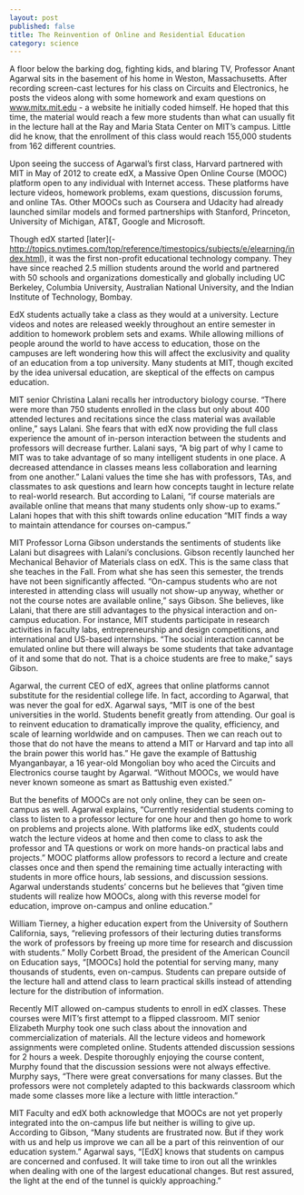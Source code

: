 ```yaml
---
layout: post
published: false
title: The Reinvention of Online and Residential Education
category: science
---
```


A floor below the barking dog, fighting kids, and blaring TV, Professor Anant Agarwal sits in the basement of his home in Weston, Massachusetts. After recording screen-cast lectures for his class on Circuits and Electronics, he posts the videos along with some homework and exam questions on www.mitx.mit.edu - a website he initially coded himself. He hoped that this time, the material would reach a few more students than what can usually fit in the lecture hall at the Ray and Maria Stata Center on MIT’s campus. Little did he know, that the enrollment of this class would reach 155,000 students from 162 different countries.

Upon seeing the success of Agarwal’s first class, Harvard partnered with MIT in May of 2012 to create edX, a Massive Open Online Course (MOOC) platform open to any individual with Internet access. These platforms have lecture videos, homework problems, exam questions, discussion forums, and online TAs. Other MOOCs such as Coursera and Udacity had already launched similar models and formed partnerships with Stanford, Princeton, University of Michigan, AT&T, Google and Microsoft.

Though edX started [later](-	http://topics.nytimes.com/top/reference/timestopics/subjects/e/elearning/index.html), it was the first non-profit educational technology company. They have since reached 2.5 million students around the world and partnered with 50 schools and organizations domestically and globally including UC Berkeley, Columbia University, Australian National University, and the Indian Institute of Technology, Bombay. 

EdX students actually take a class as they would at a university. Lecture videos and notes are released weekly throughout an entire semester in addition to homework problem sets and exams. While allowing millions of people around the world to have access to education, those on the campuses are left wondering how this will affect the exclusivity and quality of an education from a top university. Many students at MIT, though excited by the idea universal education, are skeptical of the effects on campus education. 

MIT senior Christina Lalani recalls her introductory biology course. “There were more than 750 students enrolled in the class but only about 400 attended lectures and recitations since the class material was available online,” says Lalani. She fears that with edX now providing the full class experience the amount of in-person interaction between the students and professors will decrease further. Lalani says, “A big part of why I came to MIT was to take advantage of so many intelligent students in one place. A decreased attendance in classes means less collaboration and learning from one another.” Lalani values the time she has with professors, TAs, and classmates  to ask questions and learn how concepts taught in lecture relate to real-world research. But according to Lalani, “if course materials are available online that means that many students only show-up to exams.” Lalani hopes that with this shift towards online education “MIT finds a way to maintain attendance for courses on-campus.”

MIT Professor Lorna Gibson understands the sentiments of students like Lalani but disagrees with Lalani’s conclusions. Gibson recently launched her Mechanical Behavior of Materials class on edX. This is the same class that she teaches in the Fall. From what she has seen this semester, the trends have not been significantly affected. “On-campus students who are not interested in attending class will usually not show-up anyway, whether or not the course notes are available online,” says Gibson. She believes, like Lalani, that there are still advantages to the physical interaction and on-campus education. For instance, MIT students participate in research activities in faculty labs, entrepreneurship and design competitions, and international and US-based internships. “The social interaction cannot be emulated online but there will always be some students that take advantage of it and some that do not. That is a choice students are free to make,” says Gibson. 

Agarwal, the current CEO of edX, agrees that online platforms cannot substitute for the residential college life. In fact, according to Agarwal, that was never the goal for edX. Agarwal says, “MIT is one of the best universities in the world. Students benefit greatly from attending. Our goal is to reinvent education to dramatically improve the quality, efficiency, and scale of learning worldwide and on campuses. Then we can reach out to those that do not have the means to attend a MIT or Harvard and tap into all the brain power this world has.” He gave the example of Battushig Myanganbayar, a 16 year-old Mongolian boy who aced the Circuits and Electronics course taught by Agarwal. “Without MOOCs, we would have never known someone as smart as Battushig even existed.”

But the benefits of MOOCs are not only online, they can be seen on-campus as well. Agarwal explains, “Currently residential students coming to class to listen to a professor lecture for one hour and then go home to work on problems and projects alone. With platforms like edX, students could watch the lecture videos at home and then come to class to ask the professor and TA questions or work on more hands-on practical labs and projects.” MOOC platforms allow professors to record a lecture and create classes once and then spend the remaining time actually interacting with students in more office hours, lab sessions, and discussion sessions. Agarwal understands students’ concerns but he believes that “given time students will realize how MOOCs, along with this reverse model for education, improve on-campus and online education.”

William Tierney, a higher education expert from the University of Southern California,  says, “relieving professors of their lecturing duties transforms the work of professors by freeing up more time for research and discussion with students.” Molly Corbett Broad, the president of the American Council on Education says, “[MOOCs] hold the potential for serving many, many thousands of students, even on-campus. Students can prepare outside of the lecture hall and attend class to learn practical skills instead of attending lecture for the distribution of information.

Recently MIT allowed on-campus students to enroll in edX classes. These courses were MIT’s first attempt to a flipped classroom. MIT senior Elizabeth Murphy took one such class about the innovation and commercialization of materials. All the lecture videos and homework assignments were completed online. Students attended discussion sessions for 2 hours a week. Despite thoroughly enjoying the course content, Murphy found that the discussion sessions were not always effective. Murphy says, “There were great conversations for many classes. But the professors were not completely adapted to this backwards classroom which made some classes more like a lecture with little interaction.”

MIT Faculty and edX both acknowledge that MOOCs are not yet properly integrated into the on-campus life but neither is willing to give up. According to Gibson, “Many students are frustrated now. But if they work with us and help us improve we can all be a part of this reinvention of our education system.” Agarwal says, “[EdX] knows that students on campus are concerned and confused. It will take time to iron out all the wrinkles when dealing with one of the largest educational changes. But rest assured, the light at the end of the tunnel is quickly approaching.”
